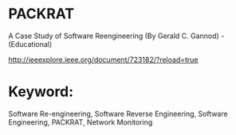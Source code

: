 # PACKRAT
A Case Study of Software Reengineering (By Gerald C. Gannod) - (Educational)

http://ieeexplore.ieee.org/document/723182/?reload=true

# Keyword: 
Software Re-engineering, Software Reverse Engineering, Software Engineering, PACKRAT, Network Monitoring
